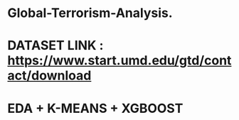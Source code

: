 #  Global-Terrorism-Analysis.
#  DATASET LINK : https://www.start.umd.edu/gtd/contact/download
#  EDA + K-MEANS + XGBOOST
